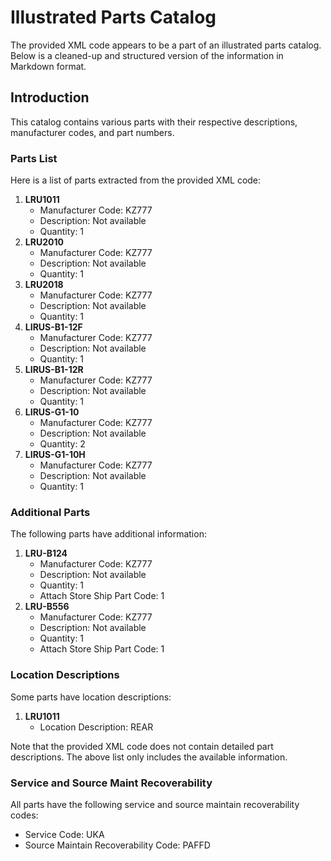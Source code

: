 # Illustrated Parts Catalog
The provided XML code appears to be a part of an illustrated parts catalog. Below is a cleaned-up and structured version of the information in Markdown format.

## Introduction
This catalog contains various parts with their respective descriptions, manufacturer codes, and part numbers.

### Parts List
Here is a list of parts extracted from the provided XML code:

1. **LRU1011**
	* Manufacturer Code: KZ777
	* Description: Not available
	* Quantity: 1
2. **LRU2010**
	* Manufacturer Code: KZ777
	* Description: Not available
	* Quantity: 1
3. **LRU2018**
	* Manufacturer Code: KZ777
	* Description: Not available
	* Quantity: 1
4. **LIRUS-B1-12F**
	* Manufacturer Code: KZ777
	* Description: Not available
	* Quantity: 1
5. **LIRUS-B1-12R**
	* Manufacturer Code: KZ777
	* Description: Not available
	* Quantity: 1
6. **LIRUS-G1-10**
	* Manufacturer Code: KZ777
	* Description: Not available
	* Quantity: 2
7. **LIRUS-G1-10H**
	* Manufacturer Code: KZ777
	* Description: Not available
	* Quantity: 1

### Additional Parts
The following parts have additional information:

1. **LRU-B124**
	* Manufacturer Code: KZ777
	* Description: Not available
	* Quantity: 1
	* Attach Store Ship Part Code: 1
2. **LRU-B556**
	* Manufacturer Code: KZ777
	* Description: Not available
	* Quantity: 1
	* Attach Store Ship Part Code: 1

### Location Descriptions
Some parts have location descriptions:

1. **LRU1011**
	* Location Description: REAR

Note that the provided XML code does not contain detailed part descriptions. The above list only includes the available information.

### Service and Source Maint Recoverability
All parts have the following service and source maintain recoverability codes:

* Service Code: UKA
* Source Maintain Recoverability Code: PAFFD